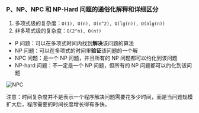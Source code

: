 ### P、NP、NPC 和 NP-Hard 问题的通俗化解释和详细区分


1. 多项式级的复杂度：`O(1), O(n), O(n^2), O(lg(n)), O(nlg(n))`
2. 非多项式级的复杂度：`O(2^n), O(n!)`



- P 问题：可以在多项式时间内找到**解决**该问题的算法
- NP 问题：可以在多项式的时间里**验证**该问题的一个解
- NPC 问题：是一个 NP 问题，并且所有的 NP 问题都可以约化到该问题
- NP-hard 问题：不一定是一个 NP 问题，但所有的 NP 问题都可以约化到该问题

![NPC](../imgs/npc.png)


注意：时间复杂度并不是表示一个程序解决问题需要花多少时间，而是当问题规模扩大后，程序需要的时间长度增长得有多快。